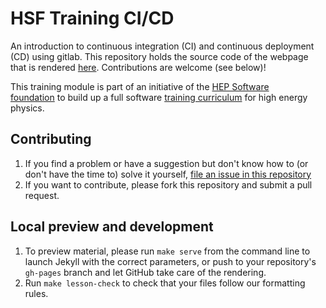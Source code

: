 HSF Training CI/CD
==============

An introduction to continuous integration (CI) and continuous deployment (CD) using gitlab. This repository holds the source code of the webpage that is rendered [here](https://hsf-training.github.io/hsf-training-cicd/). Contributions are welcome (see below)!

This training module is part of an initiative of the [HEP Software foundation](https://hepsoftwarefoundation.org/) to build up a full software [training curriculum](https://hepsoftwarefoundation.org/training/curriculum) for high energy physics.

## Contributing

1. If you find a problem or have a suggestion but don't know how to (or don't have the time to) solve it yourself, [file an issue in this repository](https://github.com/hsf-training/hsf-training-cicd/issues)
2. If you want to contribute, please fork this repository and submit a pull request.

## Local preview and development

1.  To preview material,
    please run `make serve` from the command line
    to launch Jekyll with the correct parameters,
    or push to your repository's `gh-pages` branch
and let GitHub take care of the rendering.
2.  Run `make lesson-check` to check that your files follow our formatting rules.

